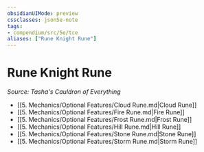 ```yaml
---
obsidianUIMode: preview
cssclasses: json5e-note
tags:
- compendium/src/5e/tce
aliases: ["Rune Knight Rune"]
---
```

# Rune Knight Rune
*Source: Tasha's Cauldron of Everything* 

- [[5. Mechanics/Optional Features/Cloud Rune.md\|Cloud Rune]]
- [[5. Mechanics/Optional Features/Fire Rune.md\|Fire Rune]]
- [[5. Mechanics/Optional Features/Frost Rune.md\|Frost Rune]]
- [[5. Mechanics/Optional Features/Hill Rune.md\|Hill Rune]]
- [[5. Mechanics/Optional Features/Stone Rune.md\|Stone Rune]]
- [[5. Mechanics/Optional Features/Storm Rune.md\|Storm Rune]]
